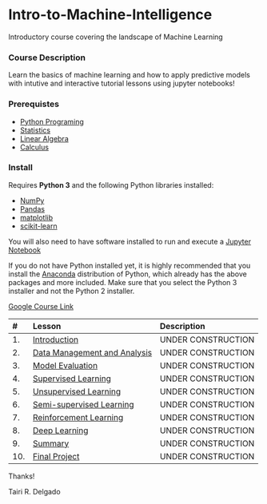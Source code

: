 # Intro-to-Machine-Intelligence
Introductory course covering the landscape of Machine Learning

### Course Description
Learn the basics of machine learning and how to apply predictive models with intutive and interactive tutorial lessons using jupyter notebooks!

### Prerequistes
- [Python Programing](https://www.python.org/)
- [Statistics](https://www.khanacademy.org/math/statistics-probability)
- [Linear Algebra](https://www.khanacademy.org/math/linear-algebra)
- [Calculus](https://www.khanacademy.org/math/ap-calculus-ab)

### Install

Requires **Python 3** and the following Python libraries installed:

- [NumPy](http://www.numpy.org/)
- [Pandas](http://pandas.pydata.org/)
- [matplotlib](http://matplotlib.org/)
- [scikit-learn](http://scikit-learn.org/stable/)

You will also need to have software installed to run and execute a [Jupyter Notebook](http://ipython.org/notebook.html)

If you do not have Python installed yet, it is highly recommended that you install the [Anaconda](http://continuum.io/downloads) distribution of Python, which already has the above packages and more included. Make sure that you select the Python 3 installer and not the Python 2 installer.

[Google Course Link](https://classroom.google.com/c/MTE0OTE5NTA1NjNa)

|  #  | Lesson         | Description |
| :---- | :------------- | :------------------------------------------------------------------------------------- |
| 1. | [Introduction](https://github.com/trdelgado/Intro-Machine-Intelligence/blob/master/Machine%20Intelligence.ipynb) | UNDER CONSTRUCTION |
| 2. | [Data Management and Analysis](http://name.ipynb) | UNDER CONSTRUCTION |
| 3. | [Model Evaluation](http://name.ipynb) | UNDER CONSTRUCTION |
| 4. | [Supervised Learning](http://name.ipynb) | UNDER CONSTRUCTION |
| 5. | [Unsupervised Learning](http://name.ipynb) | UNDER CONSTRUCTION |
| 6. | [Semi-supervised Learning](http://name.ipynb)| UNDER CONSTRUCTION |
| 7. | [Reinforcement Learning](http://name.ipynb) | UNDER CONSTRUCTION |
| 8. | [Deep Learning](http://name.ipynb) | UNDER CONSTRUCTION |
| 9. | [Summary](http://name.ipynb) | UNDER CONSTRUCTION |
| 10. | [Final Project](http://name.ipynb) | UNDER CONSTRUCTION |

Thanks!

Tairi R. Delgado
